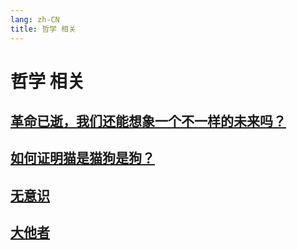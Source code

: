 ```yaml
---
lang: zh-CN
title: 哲学 相关
---
```

# 哲学 相关

## [革命已逝，我们还能想象一个不一样的未来吗？](../philosophy/革命已逝我们还能想象一个不一样的未来吗.md)
## [如何证明猫是猫狗是狗？](../philosophy/如何证明猫是猫狗是狗.md)
## [无意识](../philosophy/无意识.md)
## [大他者](../philosophy/大他者.md)